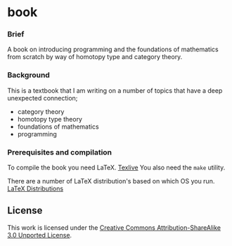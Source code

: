 book
====

### Brief

A book on introducing programming and the foundations of mathematics from
scratch by way of homotopy type and category theory.


### Background

This is a textbook that I am writing on a number of topics that have a deep
unexpected connection;

 * category theory
 * homotopy type theory
 * foundations of mathematics
 * programming


### Prerequisites and compilation

To compile the book you need LaTeX. [Texlive](http://www.tug.org/texlive/)
You also need the `make` utility.

There are a number of LaTeX distribution's based on which OS you run.
[LaTeX Distributions](http://latex-project.org/ftp.html)


## License

This work is licensed under the
[Creative Commons Attribution-ShareAlike 3.0 Unported License](http://creativecommons.org/licenses/by-sa/3.0/).
